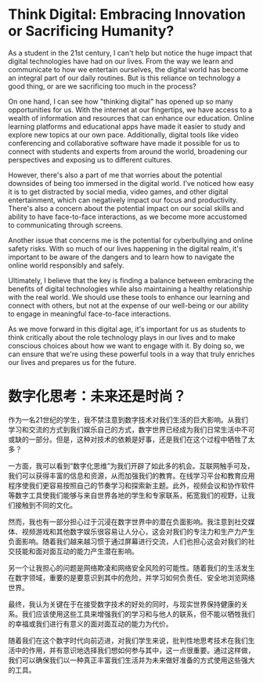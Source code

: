 # Think Digital: Embracing Innovation or Sacrificing Humanity?

As a student in the 21st century, I can't help but notice the huge impact that digital technologies have had on our lives. From the way we learn and communicate to how we entertain ourselves, the digital world has become an integral part of our daily routines. But is this reliance on technology a good thing, or are we sacrificing too much in the process?

On one hand, I can see how "thinking digital" has opened up so many opportunities for us. With the internet at our fingertips, we have access to a wealth of information and resources that can enhance our education. Online learning platforms and educational apps have made it easier to study and explore new topics at our own pace. Additionally, digital tools like video conferencing and collaborative software have made it possible for us to connect with students and experts from around the world, broadening our perspectives and exposing us to different cultures.

However, there's also a part of me that worries about the potential downsides of being too immersed in the digital world. I've noticed how easy it is to get distracted by social media, video games, and other digital entertainment, which can negatively impact our focus and productivity. There's also a concern about the potential impact on our social skills and ability to have face-to-face interactions, as we become more accustomed to communicating through screens.

Another issue that concerns me is the potential for cyberbullying and online safety risks. With so much of our lives happening in the digital realm, it's important to be aware of the dangers and to learn how to navigate the online world responsibly and safely.

Ultimately, I believe that the key is finding a balance between embracing the benefits of digital technologies while also maintaining a healthy relationship with the real world. We should use these tools to enhance our learning and connect with others, but not at the expense of our well-being or our ability to engage in meaningful face-to-face interactions.

As we move forward in this digital age, it's important for us as students to think critically about the role technology plays in our lives and to make conscious choices about how we want to engage with it. By doing so, we can ensure that we're using these powerful tools in a way that truly enriches our lives and prepares us for the future.

# 数字化思考：未来还是时尚？
作为一名21世纪的学生，我不禁注意到数字技术对我们生活的巨大影响。从我们学习和交流的方式到我们娱乐自己的方式，数字世界已经成为我们日常生活中不可或缺的一部分。但是，这种对技术的依赖是好事，还是我们在这个过程中牺牲了太多？

一方面，我可以看到“数字化思维”为我们开辟了如此多的机会。互联网触手可及，我们可以获得丰富的信息和资源，从而加强我们的教育。在线学习平台和教育应用程序使我们更容易按照自己的节奏学习和探索新主题。此外，视频会议和协作软件等数字工具使我们能够与来自世界各地的学生和专家联系，拓宽我们的视野，让我们接触到不同的文化。

然而，我也有一部分担心过于沉浸在数字世界中的潜在负面影响。我注意到社交媒体、视频游戏和其他数字娱乐很容易让人分心，这会对我们的专注力和生产力产生负面影响。随着我们越来越习惯于通过屏幕进行交流，人们也担心这会对我们的社交技能和面对面互动的能力产生潜在影响。

另一个让我担心的问题是网络欺凌和网络安全风险的可能性。随着我们的生活发生在数字领域，重要的是要意识到其中的危险，并学习如何负责任、安全地浏览网络世界。

最终，我认为关键在于在接受数字技术的好处的同时，与现实世界保持健康的关系。我们应该使用这些工具来增强我们的学习和与他人的联系，但不能以牺牲我们的幸福或我们进行有意义的面对面互动的能力为代价。

随着我们在这个数字时代向前迈进，对我们学生来说，批判性地思考技术在我们生活中的作用，并有意识地选择我们想如何参与其中，这一点很重要。通过这样做，我们可以确保我们以一种真正丰富我们生活并为未来做好准备的方式使用这些强大的工具。
